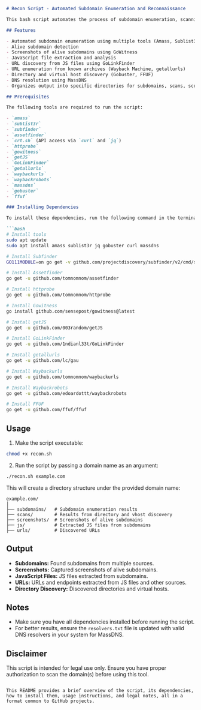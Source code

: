 ```markdown
# Recon Script - Automated Subdomain Enumeration and Reconnaissance

This bash script automates the process of subdomain enumeration, scanning, and web reconnaissance. It utilizes several open-source tools to gather information about a given domain and save results in an organized folder structure. This script is ideal for security researchers, penetration testers, and bug bounty hunters.

## Features

- Automated subdomain enumeration using multiple tools (Amass, Sublist3r, Subfinder, Assetfinder, crt.sh)
- Alive subdomain detection
- Screenshots of alive subdomains using GoWitness
- JavaScript file extraction and analysis
- URL discovery from JS files using GoLinkFinder
- URL enumeration from known archives (Wayback Machine, getallurls)
- Directory and virtual host discovery (Gobuster, FFUF)
- DNS resolution using MassDNS
- Organizes output into specific directories for subdomains, scans, screenshots, JS files, and URLs

## Prerequisites

The following tools are required to run the script:

- `amass`
- `sublist3r`
- `subfinder`
- `assetfinder`
- `crt.sh` (API access via `curl` and `jq`)
- `httprobe`
- `gowitness`
- `getJS`
- `GoLinkFinder`
- `getallurls`
- `waybackurls`
- `waybackrobots`
- `massdns`
- `gobuster`
- `ffuf`

### Installing Dependencies

To install these dependencies, run the following command in the terminal:

```bash
# Install tools
sudo apt update
sudo apt install amass sublist3r jq gobuster curl massdns

# Install Subfinder
GO111MODULE=on go get -v github.com/projectdiscovery/subfinder/v2/cmd/subfinder

# Install Assetfinder
go get -u github.com/tomnomnom/assetfinder

# Install httprobe
go get -u github.com/tomnomnom/httprobe

# Install Gowitness
go install github.com/sensepost/gowitness@latest

# Install getJS
go get -u github.com/003random/getJS

# Install GoLinkFinder
go get -u github.com/1ndianl33t/GoLinkFinder

# Install getallurls
go get -u github.com/lc/gau

# Install Waybackurls
go get -u github.com/tomnomnom/waybackurls

# Install Waybackrobots
go get -u github.com/edoardottt/waybackrobots

# Install FFUF
go get -u github.com/ffuf/ffuf
```

## Usage

1. Make the script executable:

```bash
chmod +x recon.sh
```

2. Run the script by passing a domain name as an argument:

```bash
./recon.sh example.com
```

This will create a directory structure under the provided domain name:

```
example.com/
│
├── subdomains/   # Subdomain enumeration results
├── scans/        # Results from directory and vhost discovery
├── screenshots/  # Screenshots of alive subdomains
├── js/           # Extracted JS files from subdomains
├── urls/         # Discovered URLs
```

## Output

- **Subdomains:** Found subdomains from multiple sources.
- **Screenshots:** Captured screenshots of alive subdomains.
- **JavaScript Files:** JS files extracted from subdomains.
- **URLs:** URLs and endpoints extracted from JS files and other sources.
- **Directory Discovery:** Discovered directories and virtual hosts.

## Notes

- Make sure you have all dependencies installed before running the script.
- For better results, ensure the `resolvers.txt` file is updated with valid DNS resolvers in your system for MassDNS.

## Disclaimer

This script is intended for legal use only. Ensure you have proper authorization to scan the domain(s) before using this tool.

```

This README provides a brief overview of the script, its dependencies, how to install them, usage instructions, and legal notes, all in a format common to GitHub projects.
